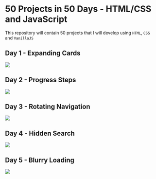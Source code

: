 # 50 Projects in 50 Days - HTML/CSS and JavaScript

This repository will contain 50 projects that I will develop using `HTML`, `CSS` and `VanillaJS` 

## Day 1 - Expanding Cards

![](https://i.imgur.com/HS5bwEM.gif)

## Day 2 - Progress Steps

![](https://i.imgur.com/I3BHM5z.gif)

## Day 3 - Rotating Navigation

![](https://i.imgur.com/qpKv7hG.gif)

## Day 4 - Hidden Search

![](https://i.imgur.com/YrXIadh.gif)

## Day 5 - Blurry Loading

![](https://i.imgur.com/GDlPN2B.gifv)
